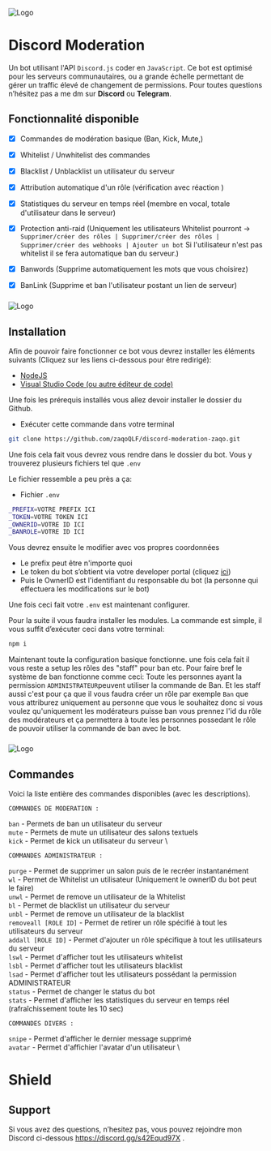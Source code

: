 
![Logo](https://i.ibb.co/2n8DV12/DISCORD-2.png)


# Discord Moderation

Un bot utilisant l'API `Discord.js` coder en `JavaScript`. Ce bot est optimisé pour les serveurs communautaires, ou a grande échelle permettant de gérer un traffic élevé de changement de permissions. Pour toutes questions n’hésitez pas a me dm sur **Discord** ou **Telegram**.





## Fonctionnalité disponible
* [x]  Commandes de modération basique (Ban, Kick, Mute,)
* [x]  Whitelist / Unwhitelist des commandes
* [x]  Blacklist / Unblacklist un utilisateur du serveur
* [x]  Attribution automatique d'un rôle (vérification avec réaction )
* [x]  Statistiques du serveur en temps réel (membre en vocal, totale d'utilisateur dans le serveur)
* [x]  Protection anti-raid (Uniquement les utilisateurs Whitelist pourront -> `Supprimer/créer des rôles | Supprimer/créer des rôles | Supprimer/créer des webhooks | Ajouter un bot` Si l'utilisateur n'est pas whitelist il se fera automatique ban du serveur.)
* [x]  Banwords (Supprime automatiquement les mots que vous choisirez) 
* [x]  BanLink (Supprime et ban l'utilisateur postant un lien de serveur)


###
![Logo](https://i.ibb.co/Pmnnfkr/installation.png)

## Installation

Afin de pouvoir faire fonctionner ce bot vous devrez installer les éléments suivants (Cliquez sur les liens ci-dessous pour être redirigé):
 - [NodeJS](https://nodejs.org/en/download/)
 - [Visual Studio Code (ou autre éditeur de code)](https://code.visualstudio.com/)


Une fois les prérequis installés vous allez devoir installer le dossier du Github.



- Exécuter cette commande dans votre terminal

```bash
git clone https://github.com/zaqoQLF/discord-moderation-zaqo.git
```

Une fois cela fait vous devrez vous rendre dans le dossier du bot. Vous y trouverez plusieurs fichiers tel que `.env`

Le fichier ressemble a peu près a ça:

- Fichier `.env`
```bash
_PREFIX=VOTRE PREFIX ICI
_TOKEN=VOTRE TOKEN ICI
_OWNERID=VOTRE ID ICI
_BANROLE=VOTRE ID ICI
```

Vous devrez ensuite le modifier avec vos propres coordonnées 
- Le prefix peut être n'importe quoi 
- Le token du bot s’obtient via votre developer portal (cliquez [ici](https://discord.com/developers/applications))
- Puis le OwnerID est l'identifiant du responsable du bot (la personne qui effectuera les modifications sur le bot)

Une fois ceci fait votre `.env` est maintenant configurer.

Pour la suite il vous faudra installer les modules. La commande est simple, il vous suffit d’exécuter ceci dans votre terminal:
```bash
npm i
````

Maintenant toute la configuration basique fonctionne. une fois cela fait il vous reste a setup les rôles des "staff" pour ban etc.
Pour faire bref le système de ban fonctionne comme ceci: Toute les personnes ayant la permission `ADMINISTRATEUR`peuvent utiliser la commande de Ban.
Et les staff aussi c'est pour ça que il vous faudra créer un rôle par exemple `Ban` que vous attriburez uniquement au personne que vous le souhaitez donc si vous voulez qu'uniquement les modérateurs puisse ban vous prennez l'id du 
rôle des modérateurs et ça permettera à toute les personnes possedant le rôle de pouvoir utiliser la commande de ban avec le bot.




###
![Logo](https://i.ibb.co/4WKKPsG/commands.png
)

## Commandes
Voici la liste entière des commandes disponibles (avec les descriptions).

``COMMANDES DE MODERATION :`` 

`ban` - Permets de ban un utilisateur du serveur \
`mute` - Permets de mute un utilisateur des salons textuels \
`kick` - Permet de kick un utilisateur du serveur \

``COMMANDES ADMINISTRATEUR :``

`purge` - Permet de supprimer un salon puis de le recréer instantanément\
`wl` - Permet de Whitelist un utilisateur (Uniquement le ownerID du bot peut le faire)\
`unwl` - Permet de remove un utilisateur de la Whitelist \
`bl` - Permet de blacklist un utilisateur du serveur \
`unbl` - Permet de remove un utilisateur de la blacklist \
`removeall [ROLE ID]` - Permet de retirer un rôle spécifié à tout les utilisateurs du serveur \
`addall [ROLE ID]` - Permet d'ajouter un rôle spécifique à tout les utilisateurs du serveur \
`lswl` - Permet d'afficher tout les utilisateurs whitelist \
`lsbl` - Permet d'afficher tout les utilisateurs blacklist \
`lsad` - Permet d'afficher tout les utilisateurs possédant la permission ADMINISTRATEUR \
`status` - Permet de changer le status du bot \
`stats` - Permet d'afficher les statistiques du serveur en temps réel (rafraîchissement toute les 10 sec)


``COMMANDES DIVERS :``

`snipe` - Permet d'afficher le dernier message supprimé \
`avatar` - Permet d'affichier l'avatar d'un utilisateur \

# Shield




## Support

Si vous avez des questions, n’hesitez pas, vous pouvez rejoindre mon Discord ci-dessous https://discord.gg/s42Equd97X .

